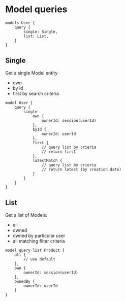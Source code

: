# Model queries

```
models User {
    query {
        single: Single,
        list: List,
    }
}
```

## Single

Get a single Model entity

- own
- by id
- first by search criteria

```
model User {
    query {
        single
            own {
                ownerId: session(userId)
            },
            byId {
                ownerId: userId
            },
            first {
                // query list by crieria
                // return first
            },
            latestMatch {
                // query list by crieria
                // return latest (by creation date)
            }
        }
    }
}
```

## List

Get a list of Models:

- all
- owned
- owned by particular user
- all matching filter criteria

```
model query list Product {
    all {
        // use default
    },
    own {
        ownerId: session(userId)
    },
    ownedBy {
        ownerId: userId
    }
}
```
